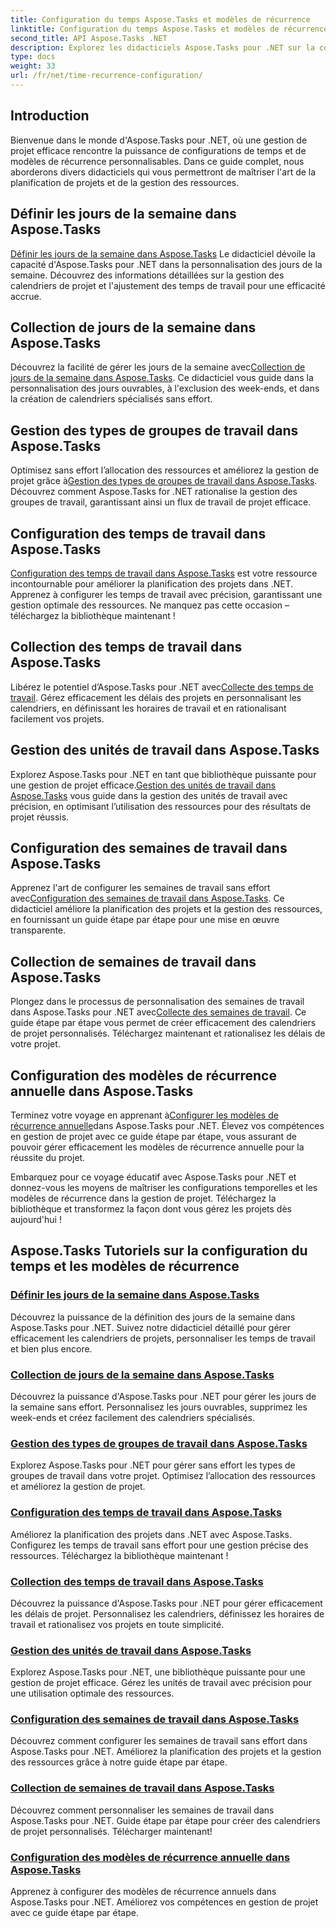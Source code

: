 ```yaml
---
title: Configuration du temps Aspose.Tasks et modèles de récurrence
linktitle: Configuration du temps Aspose.Tasks et modèles de récurrence
second_title: API Aspose.Tasks .NET
description: Explorez les didacticiels Aspose.Tasks pour .NET sur la configuration temporelle et les modèles de récurrence. Gérez sans effort les calendriers, personnalisez les temps de travail et optimisez la planification des projets.
type: docs
weight: 33
url: /fr/net/time-recurrence-configuration/
---
```

## Introduction

Bienvenue dans le monde d'Aspose.Tasks pour .NET, où une gestion de projet efficace rencontre la puissance de configurations de temps et de modèles de récurrence personnalisables. Dans ce guide complet, nous aborderons divers didacticiels qui vous permettront de maîtriser l'art de la planification de projets et de la gestion des ressources.

## Définir les jours de la semaine dans Aspose.Tasks
[Définir les jours de la semaine dans Aspose.Tasks](./defining-weekdays/) Le didacticiel dévoile la capacité d'Aspose.Tasks pour .NET dans la personnalisation des jours de la semaine. Découvrez des informations détaillées sur la gestion des calendriers de projet et l'ajustement des temps de travail pour une efficacité accrue.

## Collection de jours de la semaine dans Aspose.Tasks
Découvrez la facilité de gérer les jours de la semaine avec[Collection de jours de la semaine dans Aspose.Tasks](./weekday-collection/). Ce didacticiel vous guide dans la personnalisation des jours ouvrables, à l'exclusion des week-ends, et dans la création de calendriers spécialisés sans effort.

## Gestion des types de groupes de travail dans Aspose.Tasks
 Optimisez sans effort l’allocation des ressources et améliorez la gestion de projet grâce à[Gestion des types de groupes de travail dans Aspose.Tasks](./workgroup-types/). Découvrez comment Aspose.Tasks for .NET rationalise la gestion des groupes de travail, garantissant ainsi un flux de travail de projet efficace.

## Configuration des temps de travail dans Aspose.Tasks
[Configuration des temps de travail dans Aspose.Tasks](./working-times/) est votre ressource incontournable pour améliorer la planification des projets dans .NET. Apprenez à configurer les temps de travail avec précision, garantissant une gestion optimale des ressources. Ne manquez pas cette occasion – téléchargez la bibliothèque maintenant !

## Collection des temps de travail dans Aspose.Tasks
 Libérez le potentiel d’Aspose.Tasks pour .NET avec[Collecte des temps de travail](./working-time-collection/). Gérez efficacement les délais des projets en personnalisant les calendriers, en définissant les horaires de travail et en rationalisant facilement vos projets.

## Gestion des unités de travail dans Aspose.Tasks
Explorez Aspose.Tasks pour .NET en tant que bibliothèque puissante pour une gestion de projet efficace.[Gestion des unités de travail dans Aspose.Tasks](./work-units/) vous guide dans la gestion des unités de travail avec précision, en optimisant l’utilisation des ressources pour des résultats de projet réussis.

## Configuration des semaines de travail dans Aspose.Tasks
 Apprenez l'art de configurer les semaines de travail sans effort avec[Configuration des semaines de travail dans Aspose.Tasks](./configuring-workweeks/). Ce didacticiel améliore la planification des projets et la gestion des ressources, en fournissant un guide étape par étape pour une mise en œuvre transparente.

## Collection de semaines de travail dans Aspose.Tasks
 Plongez dans le processus de personnalisation des semaines de travail dans Aspose.Tasks pour .NET avec[Collecte des semaines de travail](./workweek-collection/). Ce guide étape par étape vous permet de créer efficacement des calendriers de projet personnalisés. Téléchargez maintenant et rationalisez les délais de votre projet.

## Configuration des modèles de récurrence annuelle dans Aspose.Tasks
 Terminez votre voyage en apprenant à[Configurer les modèles de récurrence annuelle](./yearly-recurrence-patterns/)dans Aspose.Tasks pour .NET. Élevez vos compétences en gestion de projet avec ce guide étape par étape, vous assurant de pouvoir gérer efficacement les modèles de récurrence annuelle pour la réussite du projet.

Embarquez pour ce voyage éducatif avec Aspose.Tasks pour .NET et donnez-vous les moyens de maîtriser les configurations temporelles et les modèles de récurrence dans la gestion de projet. Téléchargez la bibliothèque et transformez la façon dont vous gérez les projets dès aujourd'hui !
## Aspose.Tasks Tutoriels sur la configuration du temps et les modèles de récurrence
### [Définir les jours de la semaine dans Aspose.Tasks](./defining-weekdays/)
Découvrez la puissance de la définition des jours de la semaine dans Aspose.Tasks pour .NET. Suivez notre didacticiel détaillé pour gérer efficacement les calendriers de projets, personnaliser les temps de travail et bien plus encore.
### [Collection de jours de la semaine dans Aspose.Tasks](./weekday-collection/)
Découvrez la puissance d'Aspose.Tasks pour .NET pour gérer les jours de la semaine sans effort. Personnalisez les jours ouvrables, supprimez les week-ends et créez facilement des calendriers spécialisés.
### [Gestion des types de groupes de travail dans Aspose.Tasks](./workgroup-types/)
Explorez Aspose.Tasks pour .NET pour gérer sans effort les types de groupes de travail dans votre projet. Optimisez l’allocation des ressources et améliorez la gestion de projet.
### [Configuration des temps de travail dans Aspose.Tasks](./working-times/)
Améliorez la planification des projets dans .NET avec Aspose.Tasks. Configurez les temps de travail sans effort pour une gestion précise des ressources. Téléchargez la bibliothèque maintenant !
### [Collection des temps de travail dans Aspose.Tasks](./working-time-collection/)
Découvrez la puissance d'Aspose.Tasks pour .NET pour gérer efficacement les délais de projet. Personnalisez les calendriers, définissez les horaires de travail et rationalisez vos projets en toute simplicité.
### [Gestion des unités de travail dans Aspose.Tasks](./work-units/)
Explorez Aspose.Tasks pour .NET, une bibliothèque puissante pour une gestion de projet efficace. Gérez les unités de travail avec précision pour une utilisation optimale des ressources.
### [Configuration des semaines de travail dans Aspose.Tasks](./configuring-workweeks/)
Découvrez comment configurer les semaines de travail sans effort dans Aspose.Tasks pour .NET. Améliorez la planification des projets et la gestion des ressources grâce à notre guide étape par étape.
### [Collection de semaines de travail dans Aspose.Tasks](./workweek-collection/)
Découvrez comment personnaliser les semaines de travail dans Aspose.Tasks pour .NET. Guide étape par étape pour créer des calendriers de projet personnalisés. Télécharger maintenant!
### [Configuration des modèles de récurrence annuelle dans Aspose.Tasks](./yearly-recurrence-patterns/)
Apprenez à configurer des modèles de récurrence annuels dans Aspose.Tasks pour .NET. Améliorez vos compétences en gestion de projet avec ce guide étape par étape.